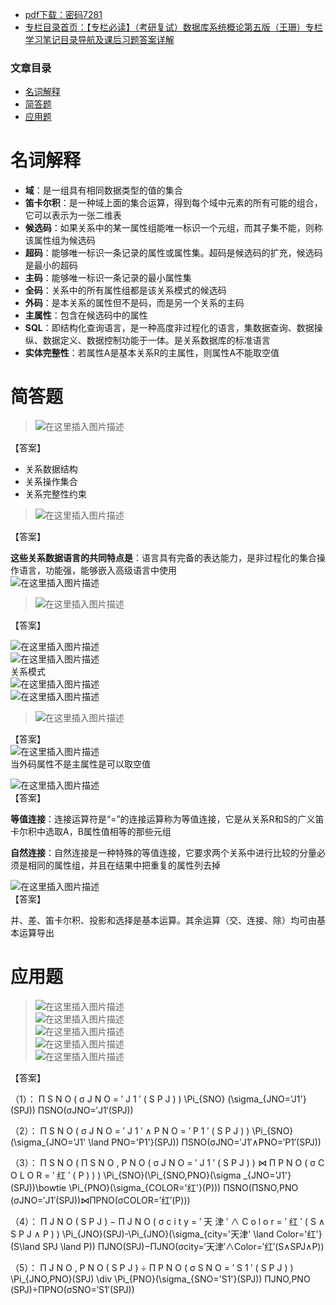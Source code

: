  

- [pdf下载：密码7281](https://url18.ctfile.com/f/22722418-803434693-77fa8b)
- [专栏目录首页：【专栏必读】（考研复试）数据库系统概论第五版（王珊）专栏学习笔记目录导航及课后习题答案详解](https://zhangxing-tech.blog.csdn.net/article/details/122771126)

### 文章目录

- [名词解释](#_5)
- [简答题](#_21)
- [应用题](#_81)

# 名词解释

- **域**：是一组具有相同数据类型的值的集合
- **笛卡尔积**：是一种域上面的集合运算，得到每个域中元素的所有可能的组合，它可以表示为一张二维表
- **候选码**：如果关系中的某一属性组能唯一标识一个元组，而其子集不能，则称该属性组为候选码
- **超码**：能够唯一标识一条记录的属性或属性集。超码是候选码的扩充，候选码是最小的超码
- **主码**：能够唯一标识一条记录的最小属性集
- **全码**：关系中的所有属性组都是该关系模式的候选码
- **外码**：是本关系的属性但不是码，而是另一个关系的主码
- **主属性**：包含在候选码中的属性
- **SQL**：即结构化查询语言，是一种高度非过程化的语言，集数据查询、数据操纵、数据定义、数据控制功能于一体。是关系数据库的标准语言
- **实体完整性**：若属性A是基本关系R的主属性，则属性A不能取空值

# 简答题

> ![在这里插入图片描述](https://ziquyun.com/main/csdn/img?url=https%3A%2F%2Fimg-blog.csdnimg.cn%2F486f9b3c06ee4928ae998db97cb9c9bd.png&rfUrl=https%3A%2F%2Fzhangxing-tech.blog.csdn.net%2Farticle%2Fdetails%2F122824387)

【答案】

- 关系数据结构
- 关系操作集合
- 关系完整性约束

> ![在这里插入图片描述](https://ziquyun.com/main/csdn/img?url=https%3A%2F%2Fimg-blog.csdnimg.cn%2Faf74e539b4c84186bf6bd3acb1238421.png&rfUrl=https%3A%2F%2Fzhangxing-tech.blog.csdn.net%2Farticle%2Fdetails%2F122824387)

【答案】

**这些关系数据语言的共同特点是**：语言具有完备的表达能力，是非过程化的集合操作语言，功能强，能够嵌入高级语言中使用  
![在这里插入图片描述](https://ziquyun.com/main/csdn/img?url=https%3A%2F%2Fimg-blog.csdnimg.cn%2Fb449b90580114bf08be21989a8d1ca53.png%3Fx-oss-process%3Dimage%2Fwatermark%2Ctype_d3F5LXplbmhlaQ%2Cshadow_50%2Ctext_Q1NETiBA5b-r5LmQ5rGf5rmW%2Csize_20%2Ccolor_FFFFFF%2Ct_70%2Cg_se%2Cx_16&rfUrl=https%3A%2F%2Fzhangxing-tech.blog.csdn.net%2Farticle%2Fdetails%2F122824387)

> ![在这里插入图片描述](https://ziquyun.com/main/csdn/img?url=https%3A%2F%2Fimg-blog.csdnimg.cn%2F70b2cdb7955b4adfa13802e026c9cc50.png%3Fx-oss-process%3Dimage%2Fwatermark%2Ctype_d3F5LXplbmhlaQ%2Cshadow_50%2Ctext_Q1NETiBA5b-r5LmQ5rGf5rmW%2Csize_20%2Ccolor_FFFFFF%2Ct_70%2Cg_se%2Cx_16&rfUrl=https%3A%2F%2Fzhangxing-tech.blog.csdn.net%2Farticle%2Fdetails%2F122824387)

【答案】

![在这里插入图片描述](https://ziquyun.com/main/csdn/img?url=https%3A%2F%2Fimg-blog.csdnimg.cn%2F42f6f3bdc9b24bc483e26eaa6942f9de.png%3Fx-oss-process%3Dimage%2Fwatermark%2Ctype_d3F5LXplbmhlaQ%2Cshadow_50%2Ctext_Q1NETiBA5b-r5LmQ5rGf5rmW%2Csize_20%2Ccolor_FFFFFF%2Ct_70%2Cg_se%2Cx_16&rfUrl=https%3A%2F%2Fzhangxing-tech.blog.csdn.net%2Farticle%2Fdetails%2F122824387)  
![在这里插入图片描述](https://ziquyun.com/main/csdn/img?url=https%3A%2F%2Fimg-blog.csdnimg.cn%2Fa48d743a0ab142a9ac2087ca3916d0ef.png%3Fx-oss-process%3Dimage%2Fwatermark%2Ctype_d3F5LXplbmhlaQ%2Cshadow_50%2Ctext_Q1NETiBA5b-r5LmQ5rGf5rmW%2Csize_20%2Ccolor_FFFFFF%2Ct_70%2Cg_se%2Cx_16&rfUrl=https%3A%2F%2Fzhangxing-tech.blog.csdn.net%2Farticle%2Fdetails%2F122824387)  
关系模式  
![在这里插入图片描述](https://ziquyun.com/main/csdn/img?url=https%3A%2F%2Fimg-blog.csdnimg.cn%2F76aee11e19ca4163887867cc40c7ce8a.png%3Fx-oss-process%3Dimage%2Fwatermark%2Ctype_d3F5LXplbmhlaQ%2Cshadow_50%2Ctext_Q1NETiBA5b-r5LmQ5rGf5rmW%2Csize_20%2Ccolor_FFFFFF%2Ct_70%2Cg_se%2Cx_16&rfUrl=https%3A%2F%2Fzhangxing-tech.blog.csdn.net%2Farticle%2Fdetails%2F122824387)  
![在这里插入图片描述](https://ziquyun.com/main/csdn/img?url=https%3A%2F%2Fimg-blog.csdnimg.cn%2Fc254a7e0cfd94095b75ca0aeb5d5c0f9.png%3Fx-oss-process%3Dimage%2Fwatermark%2Ctype_d3F5LXplbmhlaQ%2Cshadow_50%2Ctext_Q1NETiBA5b-r5LmQ5rGf5rmW%2Csize_20%2Ccolor_FFFFFF%2Ct_70%2Cg_se%2Cx_16&rfUrl=https%3A%2F%2Fzhangxing-tech.blog.csdn.net%2Farticle%2Fdetails%2F122824387)

> ![在这里插入图片描述](https://ziquyun.com/main/csdn/img?url=https%3A%2F%2Fimg-blog.csdnimg.cn%2F1a14660f9fc549fdbd82d878f6d19b1b.png&rfUrl=https%3A%2F%2Fzhangxing-tech.blog.csdn.net%2Farticle%2Fdetails%2F122824387)

【答案】  
![在这里插入图片描述](https://ziquyun.com/main/csdn/img?url=https%3A%2F%2Fimg-blog.csdnimg.cn%2F7887c27a09dc4caeb96ad11bb131aa5f.png%3Fx-oss-process%3Dimage%2Fwatermark%2Ctype_d3F5LXplbmhlaQ%2Cshadow_50%2Ctext_Q1NETiBA5b-r5LmQ5rGf5rmW%2Csize_20%2Ccolor_FFFFFF%2Ct_70%2Cg_se%2Cx_16&rfUrl=https%3A%2F%2Fzhangxing-tech.blog.csdn.net%2Farticle%2Fdetails%2F122824387)  
当外码属性不是主属性是可以取空值

![在这里插入图片描述](https://ziquyun.com/main/csdn/img?url=https%3A%2F%2Fimg-blog.csdnimg.cn%2Fddd7e56ec43845d5aba78ea008d5e8ee.png&rfUrl=https%3A%2F%2Fzhangxing-tech.blog.csdn.net%2Farticle%2Fdetails%2F122824387)  
【答案】

**等值连接**：连接运算符是“=”的连接运算称为等值连接，它是从关系R和S的广义笛卡尔积中选取A，B属性值相等的那些元组

**自然连接**：自然连接是一种特殊的等值连接，它要求两个关系中进行比较的分量必须是相同的属性组，并且在结果中把重复的属性列去掉

![在这里插入图片描述](https://ziquyun.com/main/csdn/img?url=https%3A%2F%2Fimg-blog.csdnimg.cn%2F5b903ca5f47c47739ddf4868d76e4017.png&rfUrl=https%3A%2F%2Fzhangxing-tech.blog.csdn.net%2Farticle%2Fdetails%2F122824387)  
【答案】

并、差、笛卡尔积、投影和选择是基本运算。其余运算（交、连接、除）均可由基本运算导出

# 应用题

> ![在这里插入图片描述](https://ziquyun.com/main/csdn/img?url=https%3A%2F%2Fimg-blog.csdnimg.cn%2Fa20b47dceac34250b39e0a03cf88d77d.png%3Fx-oss-process%3Dimage%2Fwatermark%2Ctype_d3F5LXplbmhlaQ%2Cshadow_50%2Ctext_Q1NETiBA5b-r5LmQ5rGf5rmW%2Csize_20%2Ccolor_FFFFFF%2Ct_70%2Cg_se%2Cx_16&rfUrl=https%3A%2F%2Fzhangxing-tech.blog.csdn.net%2Farticle%2Fdetails%2F122824387)  
> ![在这里插入图片描述](https://ziquyun.com/main/csdn/img?url=https%3A%2F%2Fimg-blog.csdnimg.cn%2F297f2f5a72a242048840be1ca372fb0d.png%3Fx-oss-process%3Dimage%2Fwatermark%2Ctype_d3F5LXplbmhlaQ%2Cshadow_50%2Ctext_Q1NETiBA5b-r5LmQ5rGf5rmW%2Csize_20%2Ccolor_FFFFFF%2Ct_70%2Cg_se%2Cx_16&rfUrl=https%3A%2F%2Fzhangxing-tech.blog.csdn.net%2Farticle%2Fdetails%2F122824387)  
> ![在这里插入图片描述](https://ziquyun.com/main/csdn/img?url=https%3A%2F%2Fimg-blog.csdnimg.cn%2F586e2b79959146b885d4d63959f12003.png%3Fx-oss-process%3Dimage%2Fwatermark%2Ctype_d3F5LXplbmhlaQ%2Cshadow_50%2Ctext_Q1NETiBA5b-r5LmQ5rGf5rmW%2Csize_20%2Ccolor_FFFFFF%2Ct_70%2Cg_se%2Cx_16&rfUrl=https%3A%2F%2Fzhangxing-tech.blog.csdn.net%2Farticle%2Fdetails%2F122824387)  
> ![在这里插入图片描述](https://ziquyun.com/main/csdn/img?url=https%3A%2F%2Fimg-blog.csdnimg.cn%2F33de47db2bfb487c93e598a0af6caec9.png%3Fx-oss-process%3Dimage%2Fwatermark%2Ctype_d3F5LXplbmhlaQ%2Cshadow_50%2Ctext_Q1NETiBA5b-r5LmQ5rGf5rmW%2Csize_20%2Ccolor_FFFFFF%2Ct_70%2Cg_se%2Cx_16&rfUrl=https%3A%2F%2Fzhangxing-tech.blog.csdn.net%2Farticle%2Fdetails%2F122824387)  
> ![在这里插入图片描述](https://ziquyun.com/main/csdn/img?url=https%3A%2F%2Fimg-blog.csdnimg.cn%2F0223d09f9eed48fdb0da7e5a63929b7d.png&rfUrl=https%3A%2F%2Fzhangxing-tech.blog.csdn.net%2Farticle%2Fdetails%2F122824387)

【答案】

（1）： Π S N O \( σ J N O = ′ J 1 ′ \( S P J \) \) \\Pi\_\{SNO\} \(\\sigma\_\{JNO='J1'\}\(SPJ\)\) ΠSNO​\(σJNO\=′J1′​\(SPJ\)\)

（2）： Π S N O \( σ J N O = ′ J 1 ′ ∧ P N O = ′ P 1 ′ \( S P J \) \) \\Pi\_\{SNO\} \(\\sigma\_\{JNO='J1' \\land PNO='P1'\}\(SPJ\)\) ΠSNO​\(σJNO\=′J1′∧PNO\=′P1′​\(SPJ\)\)

（3）： Π S N O \( Π S N O , P N O \( σ J N O = ′ J 1 ′ \( S P J \) \) ⋈ Π P N O \( σ C O L O R = ′ 红 ′ \( P \) \) \) \\Pi\_\{SNO\}\(\\Pi\_\{SNO,PNO\}\(\\sigma \_\{JNO='J1'\}\(SPJ\)\)\\bowtie \\Pi\_\{PNO\}\(\\sigma\_\{COLOR='红'\}\(P\)\)\) ΠSNO​\(ΠSNO,PNO​\(σJNO\=′J1′​\(SPJ\)\)⋈ΠPNO​\(σCOLOR\=′红′​\(P\)\)\)

（4）： Π J N O \( S P J \) − Π J N O \( σ c i t y = ′ 天 津 ′ ∧ C o l o r = ′ 红 ′ \( S ∧ S P J ∧ P \) \) \\Pi\_\{JNO\}\(SPJ\)-\\Pi\_\{JNO\}\(\\sigma\_\{city='天津' \\land Color='红'\}\(S\\land SPJ \\land P\)\) ΠJNO​\(SPJ\)−ΠJNO​\(σcity\=′天津′∧Color\=′红′​\(S∧SPJ∧P\)\)

（5）： Π J N O , P N O \( S P J \) ÷ Π P N O \( σ S N O = ′ S 1 ′ \( S P J \) \) \\Pi\_\{JNO,PNO\}\(SPJ\) \\div \\Pi\_\{PNO\}\(\\sigma\_\{SNO='S1'\}\(SPJ\)\) ΠJNO,PNO​\(SPJ\)÷ΠPNO​\(σSNO\=′S1′​\(SPJ\)\)